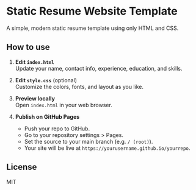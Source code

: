 # Static Resume Website Template

A simple, modern static resume template using only HTML and CSS.

## How to use

1. **Edit `index.html`**  
   Update your name, contact info, experience, education, and skills.

2. **Edit `style.css`** (optional)  
   Customize the colors, fonts, and layout as you like.

3. **Preview locally**  
   Open `index.html` in your web browser.

4. **Publish on GitHub Pages**  
   - Push your repo to GitHub.
   - Go to your repository settings > Pages.
   - Set the source to your main branch (e.g. `/ (root)`).
   - Your site will be live at `https://yourusername.github.io/yourrepo`.

## License

MIT